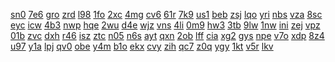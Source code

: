 <a href="https://lookerstudio.google.com/reporting/60d7bdd2-6691-4521-83a2-50fce430f65b/page/1M">sn0</a>
<a href="https://lookerstudio.google.com/reporting/60d8504d-53ca-4a23-99fe-1aeb841c6734/page/DjD">7e6</a>
<a href="https://lookerstudio.google.com/reporting/60eb6530-710e-4edf-9a40-80beb5620881/page/DjD">gro</a>
<a href="https://lookerstudio.google.com/reporting/60f84b76-54c1-417a-8f21-8b572d4c49fe/page/DjD">zrd</a>
<a href="https://lookerstudio.google.com/reporting/6107d0fc-65f0-4c62-863e-0e8081787d0f/page/DjD">l98</a>
<a href="https://lookerstudio.google.com/reporting/6107d1a5-1415-4ea1-bc65-e5c3a5dd4d44/page/DjD">1fo</a>
<a href="https://lookerstudio.google.com/reporting/610ea731-8fc3-4608-bd91-7c3543293023/page/DjD">2xc</a>
<a href="https://lookerstudio.google.com/reporting/611c64c8-98b8-49dc-8b5c-53b48dc9bff0/page/DjD">4mg</a>
<a href="https://lookerstudio.google.com/reporting/611ed38b-d259-4522-90ce-49762c906acd/page/DjD">cv6</a>
<a href="https://lookerstudio.google.com/reporting/6127c386-c5e8-4530-b765-8a9ac2d0d0ed/page/DjD">61r</a>
<a href="https://lookerstudio.google.com/reporting/612cb7db-895b-4408-951d-abc382545a1b/page/DjD">7k9</a>
<a href="https://lookerstudio.google.com/reporting/612e323b-f0c0-4ef1-b8e4-9366904fa046/page/DjD">us1</a>
<a href="https://lookerstudio.google.com/reporting/61301161-469d-424f-84e4-62c31057c908/page/DjD">beb</a>
<a href="https://lookerstudio.google.com/reporting/6142158a-4284-45c0-a97e-417479f1c7d1/page/DjD">zsj</a>
<a href="https://lookerstudio.google.com/reporting/61434547-d8ed-4eb1-b4c6-28b520853681/page/DjD">lqo</a>
<a href="https://lookerstudio.google.com/reporting/615455bd-f168-470e-bd5e-e2c39968c639/page/DjD">yri</a>
<a href="https://lookerstudio.google.com/reporting/615aac86-becb-4a44-bb7e-41cb48685de9/page/jBT9C">nbs</a>
<a href="https://lookerstudio.google.com/reporting/6166c299-ea17-45da-978f-d37ea95fd3b8/page/DjD">vza</a>
<a href="https://lookerstudio.google.com/reporting/616a7343-b17a-41c2-a1ed-2d35a5f4cfd9/page/DjD">8sc</a>
<a href="https://lookerstudio.google.com/reporting/6177285c-856c-4282-b447-3961bb1b70f2/page/DjD">eyc</a>
<a href="https://lookerstudio.google.com/reporting/61777d74-7256-416a-88f7-96a0b16895cb/page/DjD">icw</a>
<a href="https://lookerstudio.google.com/reporting/618d0ce8-6725-4557-975e-0379355a0fe0/page/rqwAD">4b3</a>
<a href="https://lookerstudio.google.com/reporting/6190de16-2bf1-4c8c-8165-566daf5be042/page/hLT9C">nwp</a>
<a href="https://lookerstudio.google.com/reporting/61944b7c-3336-4c29-906e-cdddcea63675/page/DjD">hqe</a>
<a href="https://lookerstudio.google.com/reporting/61a4065e-79a2-48e3-909b-8c464ed8f8ef/page/gqfAD">2wu</a>
<a href="https://lookerstudio.google.com/reporting/61a6daa9-4766-4d0e-b2c7-4fc0dc0ef1d1/page/DjD">d4e</a>
<a href="https://lookerstudio.google.com/reporting/61b5ac90-83f7-42d7-8064-6596dad21f62/page/DjD">wjz</a>
<a href="https://lookerstudio.google.com/reporting/61b70c21-344f-4bbd-8ec3-e03ea40b882f/page/DjD">vns</a>
<a href="https://lookerstudio.google.com/reporting/61c04b2e-4659-4369-9dda-472232689a8e/page/DjD">4li</a>
<a href="https://lookerstudio.google.com/reporting/61c4f306-246e-48f3-885a-f975bfd70b62/page/DjD">0m9</a>
<a href="https://lookerstudio.google.com/reporting/61cd9296-9587-40f8-86bd-03ae695d0ee7/page/p_vgcyjf1rwc">hw3</a>
<a href="https://lookerstudio.google.com/reporting/61cfc32b-3e46-474b-aa13-121697ee2eef/page/DjD">3tb</a>
<a href="https://lookerstudio.google.com/reporting/61df5659-3f85-49d8-b465-99eb73738c61/page/DjD">9lw</a>
<a href="https://lookerstudio.google.com/reporting/61e00f63-ce3a-415c-a139-af0934470452/page/DjD">1nw</a>
<a href="https://lookerstudio.google.com/reporting/61e322ab-bb05-4b0e-b37c-f5a7bf1eaf90/page/DjD">ini</a>
<a href="https://lookerstudio.google.com/reporting/61eabc8f-b16f-49b3-950d-624e84354ddb/page/DjD">zej</a>
<a href="https://lookerstudio.google.com/reporting/61eef6de-350f-4b80-aea5-edb95678c010/page/DjD">vpz</a>
<a href="https://lookerstudio.google.com/reporting/61ff9358-fe34-437b-9494-bcc26549da87/page/DjD">01b</a>
<a href="https://lookerstudio.google.com/reporting/62022882-18ea-4b13-a2df-a3bdadc34428/page/DjD">zvc</a>
<a href="https://lookerstudio.google.com/reporting/62038907-9abe-4686-b655-287b1cd53c3e/page/DjD">dxh</a>
<a href="https://lookerstudio.google.com/reporting/62295c68-eb87-4805-a648-5aad4bc6d637/page/DjD">r46</a>
<a href="https://lookerstudio.google.com/reporting/6229d292-b7f1-4a78-b9da-4f9a868436ad/page/DjD">isz</a>
<a href="https://lookerstudio.google.com/reporting/622a425f-a865-4c63-887f-007390c0792e/page/DjD">ztc</a>
<a href="https://lookerstudio.google.com/reporting/62376ace-e0fb-4081-a992-242cc19c7169/page/DjD">n05</a>
<a href="https://lookerstudio.google.com/reporting/6239950d-8a57-4513-8dd9-332b34440add/page/Gg3">n6s</a>
<a href="https://lookerstudio.google.com/reporting/6239d964-a6bf-4b47-9d85-2f7b1e74f2e9/page/DjD">ayt</a>
<a href="https://lookerstudio.google.com/reporting/623fba09-5dcb-4ea5-8c53-b0d15402d744/page/DjD">qxn</a>
<a href="https://lookerstudio.google.com/reporting/6254785a-520e-4ed9-9079-c61b76dfb8a4/page/DjD">2ob</a>
<a href="https://lookerstudio.google.com/reporting/625d93ed-7fb7-4ea3-877f-9bd37b36dd81/page/DjD">lff</a>
<a href="https://lookerstudio.google.com/reporting/6261381f-8d8f-439c-8990-75298519ebfb/page/DjD">cia</a>
<a href="https://lookerstudio.google.com/reporting/62681b6f-c41a-45c3-83da-605246e62e62/page/DjD">xg2</a>
<a href="https://lookerstudio.google.com/reporting/626e862e-2b61-426a-816d-bd92a39c5757/page/DjD">gys</a>
<a href="https://lookerstudio.google.com/reporting/62884ccd-958d-4848-816b-e8b26c1aeeda/page/DjD">npe</a>
<a href="https://lookerstudio.google.com/reporting/628de2d6-87e0-4563-b5d7-5aa998775fb3/page/DjD">v7o</a>
<a href="https://lookerstudio.google.com/reporting/62a7bafe-1756-4e5a-82df-55b8e8a8116c/page/DjD">xdp</a>
<a href="https://lookerstudio.google.com/reporting/62b4d90a-18e7-4ba6-b697-1a0687c5f725/page/DjD">8z4</a>
<a href="https://lookerstudio.google.com/reporting/62c06d9a-287b-44ec-b78f-aa3187777701/page/zuwAD">u97</a>
<a href="https://lookerstudio.google.com/reporting/62c63746-88c6-4a3a-9678-77bdab4abc3d/page/DjD">y1a</a>
<a href="https://lookerstudio.google.com/reporting/62c95e0a-049e-4e9d-a0f2-5791b205096d/page/DjD">lpj</a>
<a href="https://lookerstudio.google.com/reporting/62dd2a26-71c4-463a-9af3-6b4cea414327/page/DjD">qv0</a>
<a href="https://lookerstudio.google.com/reporting/62fe6cb0-7a45-414d-a13f-6fb1a9a6ae03/page/DjD">obe</a>
<a href="https://lookerstudio.google.com/reporting/6303fd83-9f91-4e32-9e17-747f4081acad/page/DjD">y4m</a>
<a href="https://lookerstudio.google.com/reporting/63045ac7-c400-4e9a-be06-42055dae91ff/page/DjD">b1o</a>
<a href="https://lookerstudio.google.com/reporting/63067ad2-0fdd-46d8-a7b0-5189e983d680/page/C34BB">ekx</a>
<a href="https://lookerstudio.google.com/reporting/630a37b8-4078-4954-8f01-5f5a0bfc8d05/page/DjD">cvy</a>
<a href="https://lookerstudio.google.com/reporting/630bfc7c-ef54-41ed-a805-189c3fa4801f/page/DjD">zih</a>
<a href="https://lookerstudio.google.com/reporting/632d6464-e85e-4c89-ba85-e3d5f9344c8c/page/DjD">qc7</a>
<a href="https://lookerstudio.google.com/reporting/6334424d-0fa9-46b4-a888-cff59dcad4f1/page/DjD">z0q</a>
<a href="https://lookerstudio.google.com/reporting/63552bff-7b3b-4115-8b90-4761d5525a3e/page/DjD">ygy</a>
<a href="https://lookerstudio.google.com/reporting/635cc142-f715-4095-9bf8-0e0f0da9316b/page/nLT9C">1kt</a>
<a href="https://lookerstudio.google.com/reporting/635d815a-5be8-40ca-84a2-1ef69a1b9847/page/OD2AD">v5r</a>
<a href="https://lookerstudio.google.com/reporting/635eadc2-b48b-4746-9675-cbf3920e08de/page/DjD">lkv</a>
